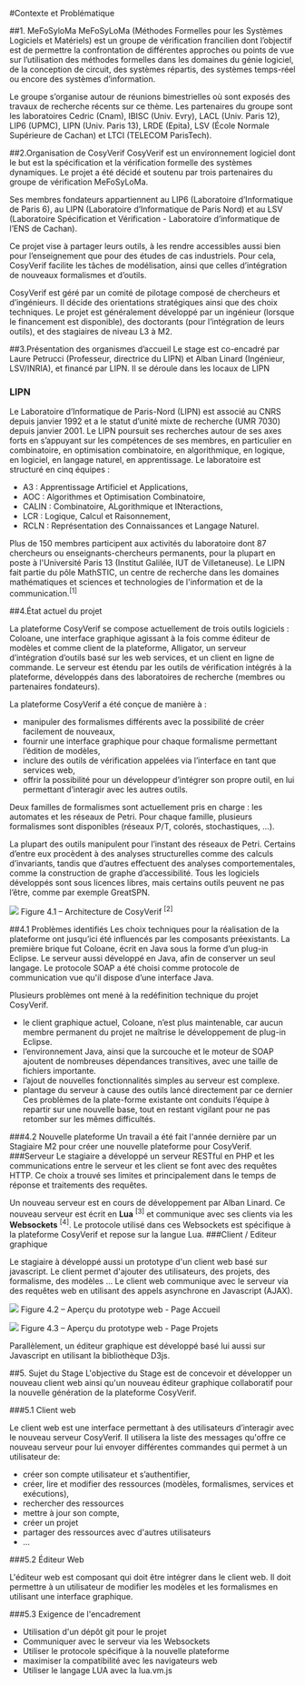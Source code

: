 


#Contexte et Problématique


##1. MeFoSyloMa
MeFoSyLoMa (Méthodes Formelles pour les Systèmes Logiciels et Matériels) est un groupe de vérification francilien dont l’objectif est de permettre la confrontation de différentes approches ou points de vue sur l’utilisation des méthodes formelles dans les domaines du génie logiciel, de la conception de circuit, des systèmes répartis, des systèmes temps-réel ou encore des systèmes d’information.

Le groupe s’organise autour de réunions bimestrielles où sont exposés des travaux de recherche récents sur ce thème. Les partenaires du groupe sont les laboratoires Cedric (Cnam), IBISC (Univ. Evry), LACL (Univ. Paris 12), LIP6 (UPMC), LIPN (Univ. Paris 13), LRDE (Epita), LSV (École Normale Supérieure de Cachan) et LTCI (TELECOM ParisTech).

##2.Organisation de CosyVerif
CosyVerif est un environnement logiciel dont le but est la spécification et la vérification formelle des systèmes dynamiques. Le projet a été décidé et soutenu par trois partenaires du groupe de vérification MeFoSyLoMa.

Ses membres fondateurs appartiennent au LIP6 (Laboratoire d’Informatique de Paris 6), au LIPN (Laboratoire d’Informatique de Paris Nord) et au LSV (Laboratoire Spécification et Vérification - Laboratoire d’informatique de l’ENS de Cachan).

Ce projet vise à partager leurs outils, à les rendre accessibles aussi bien pour l’enseignement que pour des études de cas industriels. Pour cela, CosyVerif facilite les tâches de modélisation, ainsi que celles d’intégration de nouveaux formalismes et d’outils.

CosyVerif est géré par un comité de pilotage composé de chercheurs et d’ingénieurs. Il décide des orientations stratégiques ainsi que des choix techniques. Le projet est généralement développé par un ingénieur (lorsque le financement est disponible), des doctorants (pour l’intégration de leurs outils), et des stagiaires de niveau L3 à
M2.

##3.Présentation des organismes d’accueil
Le stage est co-encadré par Laure Petrucci (Professeur, directrice du LIPN) et Alban Linard (Ingénieur, LSV/INRIA), et financé par LIPN. Il se déroule dans les locaux de LIPN 
### LIPN
Le Laboratoire d’Informatique de Paris-Nord (LIPN) est associé au CNRS depuis janvier 1992 et a le statut d’unité mixte de recherche (UMR 7030) depuis janvier 2001. Le LIPN poursuit ses recherches autour de ses axes forts en s’appuyant sur les compétences de ses membres, en particulier en combinatoire, en optimisation combinatoire, en algorithmique, en logique, en logiciel, en langage naturel, en apprentissage. Le laboratoire est structuré en cinq équipes :

 - A3 : Apprentissage Artificiel et Applications, 
 - AOC : Algorithmes et Optimisation Combinatoire,
 - CALIN : Combinatoire, ALgorithmique et INteractions,
 - LCR : Logique, Calcul et Raisonnement,
 - RCLN : Représentation des Connaissances et Langage Naturel.

Plus de 150 membres participent aux activités du laboratoire dont 87 chercheurs ou enseignants-chercheurs permanents, pour la plupart en poste à l'Université Paris 13 (Institut Galilée, IUT de Villetaneuse).
Le LIPN fait partie du pôle MathSTIC, un centre de recherche dans les domaines mathématiques et sciences et technologies de l'information et de la communication.<sup>[1]</sup>

##4.État actuel du projet

La plateforme CosyVerif se compose actuellement de trois outils logiciels : Coloane, une interface graphique agissant à la fois comme éditeur de modèles et comme client de la plateforme, Alligator, un serveur d’intégration d’outils basé sur les web services, et un client en ligne de commande. Le serveur est étendu par les outils de vérification intégrés à la plateforme, développés dans des laboratoires de recherche (membres ou partenaires
fondateurs).

La plateforme CosyVerif a été conçue de manière à :

 - manipuler des formalismes différents avec la possibilité de créer facilement de nouveaux,
 - fournir une interface graphique pour chaque formalisme permettant l’édition de modèles,
 - inclure des outils de vérification appelées via l’interface en tant que services web,
 - offrir la possibilité pour un développeur d’intégrer son propre outil, en lui permettant d’interagir avec les autres outils.

Deux familles de formalismes sont actuellement pris en charge : les automates et les réseaux de Petri. Pour chaque famille, plusieurs formalismes sont disponibles (réseaux P/T, colorés, stochastiques, ...). 

La plupart des outils manipulent pour l’instant des réseaux de Petri. Certains d’entre eux procèdent à des analyses structurelles comme des calculs d’invariants, tandis que d’autres effectuent des analyses comportementales, comme la construction de graphe d’accessibilité. Tous les logiciels développés sont sous licences libres, mais certains outils peuvent ne pas l’être, comme par exemple GreatSPN.

![](https://lh3.googleusercontent.com/-LWutJGUjfoU/VVWlD-j3TKI/AAAAAAAAAi8/YqYKQAkDWfQ/s0/cosyverif.JPG "")
Figure 4.1 – Architecture de CosyVerif <sup>[2]</sup>

##4.1 Problèmes identifiés
Les choix techniques pour la réalisation de la plateforme ont jusqu’ici été influencés par les composants préexistants. La première brique fut Coloane, écrit en Java sous la forme d’un plug-in Eclipse. Le serveur aussi développé en Java, afin de conserver un seul langage. 
Le protocole SOAP a été choisi comme protocole de communication vue qu'il dispose d’une interface Java.

Plusieurs problèmes ont mené à la redéfinition technique du projet CosyVerif.

 - le client graphique actuel, Coloane, n’est plus maintenable, car aucun membre permanent du projet ne maîtrise le développement de plug-in Eclipse.
 - l’environnement Java, ainsi que la surcouche et le moteur de SOAP ajoutent de nombreuses dépendances transitives, avec une taille de fichiers importante.
 - l’ajout de nouvelles fonctionnalités simples au serveur est complexe.
 - plantage du serveur à cause des outils lancé directement par ce dernier
Ces problèmes de la plate-forme existante ont conduits l’équipe à repartir sur une nouvelle base, tout en restant vigilant pour ne pas retomber sur les mêmes difficultés. 

###4.2 Nouvelle plateforme
Un travail a été fait l'année dernière par un Stagiaire M2 pour créer une nouvelle plateforme pour CosyVerif.
###Serveur
 Le stagiaire a développé un serveur RESTful en PHP et les communications entre le serveur et les client se font avec des requêtes HTTP.
Ce choix a trouvé ses limites et principalement dans le temps de réponse et traitements des requêtes.

Un nouveau serveur est en cours de développement par Alban Linard. Ce nouveau serveur est écrit en **Lua** <sup>[3]</sup> et communique avec ses clients via les **Websockets** <sup>[4]</sup>. Le protocole utilisé dans ces Websockets est spécifique à la plateforme CosyVerif et repose sur la langue Lua.
###Client / Editeur graphique

Le stagiaire à développé aussi un prototype d'un client web basé sur javascript.
Le client permet d'ajouter des utilisateurs, des projets, des formalisme, des modèles ...
Le client web communique avec le serveur via des requêtes web en utilisant des appels asynchrone en Javascript (AJAX).

![](https://lh3.googleusercontent.com/-j4XGKhLR09U/VVWwIpsKpLI/AAAAAAAAAjQ/QpXFF1Oy-d8/s0/webclient.JPG)
Figure 4.2 – Aperçu du prototype web - Page Accueil

![](https://lh3.googleusercontent.com/_d4CdJoMKl6WFS99C6uWE1C2Tf40_QnD0UvLlhtgTB0=s0)
Figure 4.3 – Aperçu du prototype web - Page Projets

Parallèlement, un éditeur graphique est développé basé lui aussi sur Javascript en utilisant la bibliothèque D3js.


##5. Sujet du Stage
L'objective du Stage est de concevoir et développer un nouveau client web ainsi qu'un nouveau éditeur graphique collaboratif pour la nouvelle génération de la plateforme CosyVerif.

###5.1 Client web

Le client web est une interface permettant à des utilisateurs d’interagir avec le nouveau serveur CosyVerif. Il utilisera la liste des messages qu'offre ce nouveau serveur pour lui envoyer différentes commandes qui permet à un utilisateur de:

- créer son compte utilisateur et s’authentifier,
- créer, lire et modifier des ressources (modèles, formalismes, services et exécutions),
- rechercher des ressources
- mettre à jour son compte, 
- créer un projet
- partager des ressources avec d'autres utilisateurs
- ...

###5.2 Éditeur Web

L'éditeur web est composant qui doit être intégrer dans le client web. Il doit permettre à un utilisateur de modifier les modèles et les formalismes en utilisant une interface graphique.

###5.3 Exigence de l'encadrement

 - Utilisation d'un dépôt git pour le projet
 - Communiquer avec le serveur via les Websockets
 - Utiliser le protocole spécifique à la nouvelle plateforme
 - maximiser la compatibilité avec les navigateurs web
 - Utiliser le langage LUA avec la lua.vm.js
